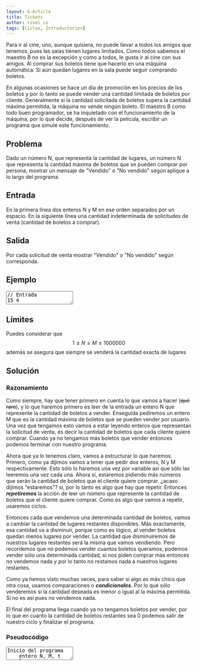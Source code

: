 ```yaml
---
layout: G-Article
title: Tickets
author: rivel_co
tags: [Ciclos, Introductorios]
---
```


Para ir al cine, uno, aunque quisiera, no puede llevar a todos los amigos que tenemos, pues las salas tienen lugares limitados. Como todos sabemos el maestro B no es la excepción y como a todos, le gusta ir al cine con sus amigos. Al comprar sus boletos tiene que hacerlo en una máquina automática. Si aún quedan lugares en la sala puede seguir comprando boletos. 

En algunas ocasiones se hace un día de promoción en los precios de los boletos y por lo tanto se puede vender una cantidad limitada de boletos por cliente. Generalmente si la cantidad solicitada de boletos supera la cantidad máxima permitida, la máquina no vende ningún boleto. El maestro B como todo buen programador, se ha inquietado con el funcionamiento de la máquina, por lo que decide, después de ver la película, escribir un programa que simule este funcionamiento.

## Problema

Dado un número N, que representa la cantidad de lugares, un número N que representa la cantidad máxima de boletos que se pueden comprar por persona, mostrar un mensaje de "Vendido" o "No vendido" según aplique a lo largo del programa.

## Entrada

En la primera línea dos enteros N y M en ese orden separados por un espacio.
En la siguiente línea una cantidad indeterminada de solicitudes de venta (cantidad de boletos a comprar).

## Salida

Por cada solicitud de venta mostrar "Vendido" o "No vendido" según corresponda.

## Ejemplo

<textarea class="output">
// Entrada
15 4
1
3
6
4
3
10
4

// Salida
Vendido
Vendido
No vendido
Vendido
Vendido
No vendido
Vendido </textarea>

## Límites

Puedes considerar que $$ 1 \le N \le M \le 1000000 $$ además se asegura que siempre se venderá la cantidad exacta de lugares 

## Solución 

### Razonamiento

Como siempre, hay que tener primero en cuenta lo que vamos a hacer (<s>qué raro</s>), y lo que haremos primero es leer de la entrada un entero N que represente la cantidad de boletos a vender. Enseguida pediremos un entero M que es la cantidad máxima de boletos que se pueden vender por usuario. Una vez que tengamos esto vamos a estar leyendo enteros que representan la solicitud de venta, es decir la cantidad de boletos que cada cliente quiere comprar. Cuando ya no tengamos más boletos que vender entonces podemos terminar con nuestro programa.

Ahora que ya lo tenemos claro, vamos a estructurar lo que haremos. Primero, como ya dijimos vamos a tener que pedir dos enteros, N y M respectivamente. Esto sólo lo haremos una vez por variable así que sólo las leeremos una vez cada una. Ahora sí, estaremos pidiendo más números que serán la cantidad de boletos que el cliente quiere comprar. <int>¿acaso dijimos "estaremos"?</int> sí, por lo tanto es algo que hay que repetir. Entonces ***repetiremos*** la acción de leer un número que represente la cantidad de boletos que el cliente quiere comprar. Como es algo que vamos a repetir, usaremos ciclos.

Entonces cada que vendemos una determinada cantidad de boletos, vamos a cambiar la cantidad de lugares restantes disponibles. Más exactamente, esa cantidad va a disminuir, porque como es lógico, al vender boletos quedan menos lugares por vender. La cantidad que disminuiremos de nuestros lugares restantes será la misma que vamos vendiendo. Pero recordemos que no podemos vender cuantos boletos queramos, podemos vender sólo una determinada cantidad, si nos piden comprar más entonces no vendemos nada y por lo tanto no restamos nada a nuestros lugares restantes.

Como ya hemos visto muchas veces, para saber si algo es más chico que otra cosa, usamos comparaciones o ***condicionales***. Por lo que sólo venderemos *si* la cantidad deseada es menor o igual al la máxima permitida. Si no es así pues no vendemos nada. 

El final del programa llega cuando ya no tengamos boletos por vender, por lo que en cuanto la cantidad de boletos restantes sea 0 podemos salir de nuestro ciclo y finalizar el programa. 

### Pseudocódigo

<textarea class="output">
Inicio del programa
    entero N, M, t
    leer N
    leer M
    mientras N > 0:
        leer t
        si t < M:
            N -= t
            mostrar "Vendido"
        sino
            mostrar "No vendido"
    fin mientras
Fin del programa </textarea>